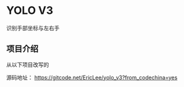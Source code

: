 # YOLO V3
识别手部坐标与左右手

## 项目介绍    
从以下项目改写的


源码地址： https://gitcode.net/EricLee/yolo_v3?from_codechina=yes